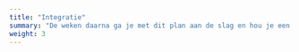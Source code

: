 ```yaml
---
title: "Integratie"
summary: "De weken daarna ga je met dit plan aan de slag en hou je een dagboek bij."
weight: 3
---
```

